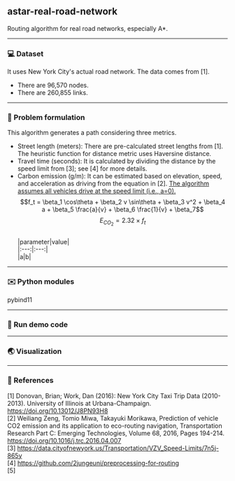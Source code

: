 ## astar-real-road-network
Routing algorithm for real road networks, especially A*.
***
### :computer: Dataset
It uses New York City's actual road network.
The data comes from [1].
- There are 96,570 nodes.
- There are 260,855 links.
***
### :memo: Problem formulation
This algorithm generates a path considering three metrics.
- Street length (meters): There are pre-calculated street lengths from [1]. The heuristic function for distance metric uses Haversine distance.
- Travel time (seconds): It is calculated by dividing the distance by the speed limit from [3]; see [4] for more details.
- Carbon emission (g/m): It can be estimated based on elevation, speed, and acceleration as driving from the equation in [2]. <ins>The algorithm assumes all vehicles drive at the speed limit (i.e., a=0).</ins>  
$$f_t = \beta_1 \cos\theta + \beta_2 v \sin\theta + \beta_3 v^2 + \beta_4 a + \beta_5 \frac{a}{v} + \beta_6 \frac{1}{v} + \beta_7$$
$$E_{CO_2} = 2.32 \times f_t$$   
|parameter|value|  
|:---:|:---:|  
|a|b|
***
### :envelope: Python modules
pybind11
***
### :runner: Run demo code
***
### :earth_asia: Visualization
***
### :pushpin: References
[1] Donovan, Brian; Work, Dan (2016): New York City Taxi Trip Data (2010-2013). University of Illinois at Urbana-Champaign. https://doi.org/10.13012/J8PN93H8  
[2] Weiliang Zeng, Tomio Miwa, Takayuki Morikawa,
Prediction of vehicle CO2 emission and its application to eco-routing navigation, Transportation Research Part C: Emerging Technologies,
Volume 68, 2016, Pages 194-214. https://doi.org/10.1016/j.trc.2016.04.007  
[3] https://data.cityofnewyork.us/Transportation/VZV_Speed-Limits/7n5j-865y  
[4] https://github.com/2jungeuni/preprocessing-for-routing  
[5]